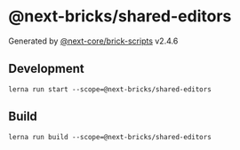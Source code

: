 # @next-bricks/shared-editors

Generated by [@next-core/brick-scripts] v2.4.6

## Development

`lerna run start --scope=@next-bricks/shared-editors`

## Build

`lerna run build --scope=@next-bricks/shared-editors`

[@next-core/brick-scripts]: https://github.com/easyops-cn/next-core/tree/master/packages/brick-scripts
